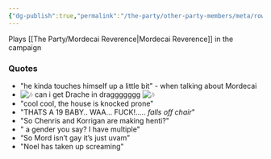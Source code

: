 ```yaml
---
{"dg-publish":true,"permalink":"/the-party/other-party-members/meta/rowan-hales/","tags":["Player"],"updated":"2025-05-27T13:04:33.195+01:00"}
---
```


Plays [[The Party/Mordecai Reverence\|Mordecai Reverence]] in the campaign 

### Quotes
- "he kinda touches himself up a little bit" - when talking about Mordecai
- ![🎶](https://discord.com/assets/fb0d23dc5b2cb6c0.svg) can i get Drache in draggggggg ![🎶](https://discord.com/assets/fb0d23dc5b2cb6c0.svg)
- "cool cool, the house is knocked prone"
- "THATS A 19 BABY.. WAA... FUCK!..... _falls off chair_"
- "So Chenris and Korrigan are making henti?"
- " a gender you say? I have multiple"
- “So Mord isn’t gay it’s just uvam”
- "Noel has taken up screaming"